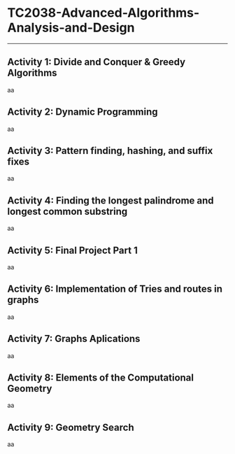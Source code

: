 # TC2038-Advanced-Algorithms-Analysis-and-Design

---

## Activity 1: Divide and Conquer & Greedy Algorithms

aa

## Activity 2: Dynamic Programming

aa

## Activity 3: Pattern finding, hashing, and suffix fixes

aa

## Activity 4: Finding the longest palindrome and longest common substring

aa

## Activity 5: Final Project Part 1

aa

## Activity 6: Implementation of Tries and routes in graphs

aa


## Activity 7: Graphs Aplications

aa

## Activity 8: Elements of the Computational Geometry

aa

## Activity 9: Geometry Search

aa



